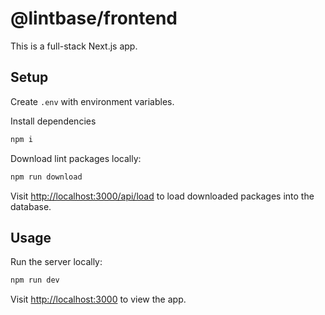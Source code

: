 # @lintbase/frontend

This is a full-stack Next.js app.

## Setup

Create `.env` with environment variables.

Install dependencies

```sh
npm i
```

Download lint packages locally:

```sh
npm run download
```

Visit <http://localhost:3000/api/load> to load downloaded packages into the database.

## Usage

Run the server locally:

```sh
npm run dev
```

Visit <http://localhost:3000> to view the app.
